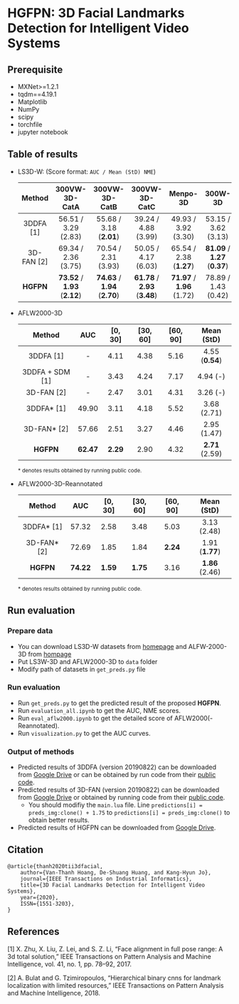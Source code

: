 
# HGFPN: 3D Facial Landmarks Detection for Intelligent Video Systems

## Prerequisite
- MXNet>=1.2.1
- tqdm==4.19.1
- Matplotlib
- NumPy
- scipy
- torchfile
- jupyter notebook

## Table of results
- LS3D-W: (Score format: ```AUC / Mean (StD) NME```)

    | Method | 300VW-3D-CatA | 300VW-3D-CatB | 300VW-3D-CatC | Menpo-3D | 300W-3D
    |:-:|:-:|:-:|:-:|:-:|:-:|
    | 3DDFA [1] | 56.51 / 3.29 \(2.83\) | 55.68 / 3.18 \(**2.01**\) | 39.24 / 4.88 \(3.99\) | 49.93 / 3.92 \(3.30\) | 53.15 / 3.62 \(3.13\) |
    | 3D-FAN [2] | 69.34 / 2.36 \(3.75\) | 70.54 / 2.31 \(3.93\) | 50.05 / 4.17 \(6.03\) | 65.54 / 2.38 \(**1.27**\) | **81.09** / **1.27** \(**0.37**\)
    **HGFPN** | **73.52** / **1.93** \(**2.12**\) | **74.63** / **1.94** \(**2.70**\) | **61.78** / **2.93** \(**3.48**) | **71.97** / **1.96** \(1.72\) | 78.89 / 1.43 \(0.42\)

- AFLW2000-3D

    | Method | AUC | [0, 30] | [30, 60] | [60, 90] | Mean (StD) |
    |:-:|:-:|:-:|:-:|:-:|:-:|
    | 3DDFA [1] | - | 4.11 | 4.38 | 5.16 | 4.55 \(**0.54**\)
    | 3DDFA + SDM [1] | - | 3.43 | 4.24 | 7.17 | 4.94 \(-\)
    | 3D-FAN [2] | - | 2.47 | 3.01 | 4.31 | 3.26 \(-\)
    | 3DDFA* [1] | 49.90 | 3.11 | 4.18 | 5.52 | 3.68 \(2.71\)
    | 3D-FAN* [2] | 57.66 | 2.51 | 3.27 | 4.46 | 2.95 \(1.47\)
    | **HGFPN** | **62.47** | **2.29** |  2.90 | 4.32 | **2.71** \(2.59\)
    
    <sup>* denotes results obtained by running public code.</sup>
    
- AFLW2000-3D-Reannotated

    | Method | AUC | [0, 30] | [30, 60] | [60, 90] | Mean (StD) |
    |:-:|:-:|:-:|:-:|:-:|:-:|
    | 3DDFA* [1] | 57.32 | 2.58 | 3.48 | 5.03 | 3.13 \(2.48\)
    | 3D-FAN* [2] | 72.69 | 1.85 | 1.84 | **2.24** | 1.91 \(**1.77**\)
    | **HGFPN** | **74.22** | **1.59** | **1.75** | 3.16 | **1.86** \(2.46\)

    <sup>* denotes results obtained by running public code.</sup>
    
## Run evaluation
### Prepare data
- You can download LS3D-W datasets from [homepage](https://www.adrianbulat.com/face-alignment) and ALFW-2000-3D from [hompage](http://www.cbsr.ia.ac.cn/users/xiangyuzhu/projects/3DDFA/main.htm)
- Put LS3W-3D and AFLW2000-3D to ```data``` folder
- Modify path of datasets in ```get_preds.py``` file

### Run evaluation
- Run ```get_preds.py``` to get the predicted result of the proposed **HGFPN**.
- Run ```evaluation_all.ipynb``` to get the AUC, NME scores.
- Run ```eval_aflw2000.ipynb``` to get the detailed score of AFLW2000(-Reannotated).
- Run ```visualization.py``` to get the AUC curves.

### Output of methods
- Predicted results of 3DDFA (version 20190822) can be downloaded from [Google Drive](https://drive.google.com/open?id=1e_x_kbHcpmjBmAdSyclG-Gpen-A2LL_D) or can be obtained by run code from their [public code](https://github.com/cleardusk/3DDFA).
- Predicted results of 3D-FAN (version 20190822) can be downloaded from [Google Drive](https://drive.google.com/open?id=1wLzrrL1sad2jcCP8OyY7_tELid3VhAuo) or obtained by running code from their [public code](https://github.com/1adrianb/2D-and-3D-face-alignment).
    - You should modifiy the ```main.lua``` file. Line ```predictions[i] = preds_img:clone() + 1.75``` to ```predictions[i] = preds_img:clone()``` to obtain better results.
- Predicted results of HGFPN can be downloaded from [Google Drive](https://drive.google.com/open?id=1gNSyrGL5lkZGvELQrhRIjw16VzADytu0).

## Citation
    @article{thanh2020tii3dfacial,
        author={Van-Thanh Hoang, De-Shuang Huang, and Kang-Hyun Jo},
        journal={IEEE Transactions on Industrial Informatics},
        title={3D Facial Landmarks Detection for Intelligent Video Systems},
        year={2020},
        ISSN={1551-3203},
    }

## References
[1] X. Zhu, X. Liu, Z. Lei, and S. Z. Li, “Face alignment in full pose range: A 3d total solution,” IEEE Transactions on Pattern Analysis and Machine Intelligence, vol. 41, no. 1, pp. 78–92, 2017.

[2] A. Bulat and G. Tzimiropoulos, “Hierarchical binary cnns for landmark localization with limited resources,” IEEE Transactions on Pattern Analysis and Machine Intelligence, 2018.

